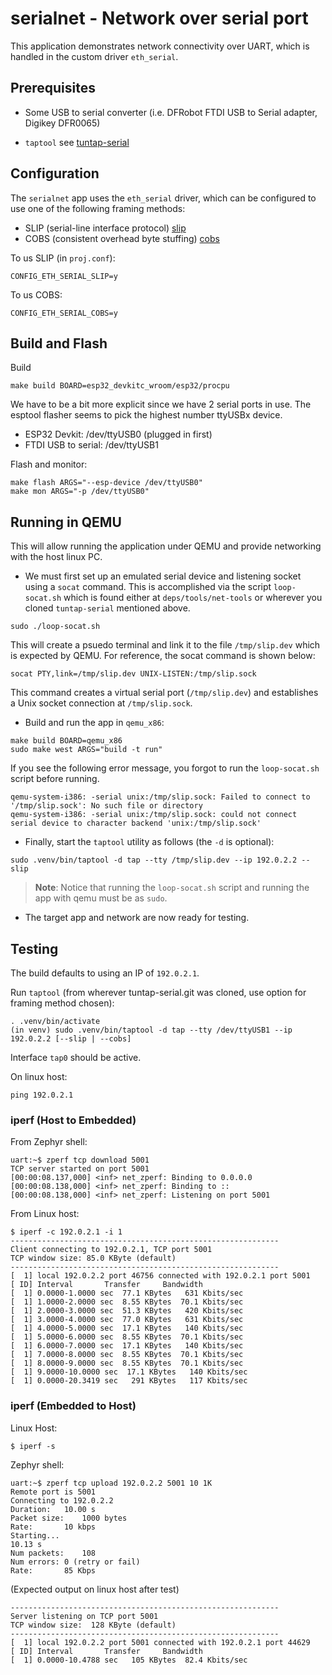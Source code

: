 # serialnet - Network over serial port

This application demonstrates network connectivity over UART, which is handled
in the custom driver `eth_serial`.

## Prerequisites

* Some USB to serial converter (i.e. DFRobot FTDI USB to Serial adapter, Digikey
  DFR0065)

* `taptool` see [tuntap-serial](https://github.com/cweave72/tuntap-serial) 

## Configuration

The `serialnet` app uses the `eth_serial` driver, which can be configured to use
one of the following framing methods:

* SLIP (serial-line interface protocol) [slip](https://github.com/cweave72/zephyr-common/tree/main/modules/slip)
* COBS (consistent overhead byte stuffing) [cobs](https;//github.com/cweave72/zephyr-common/tree/main/modules/Cobs)

To us SLIP (in `proj.conf`):
```
CONFIG_ETH_SERIAL_SLIP=y
```

To us COBS:
```
CONFIG_ETH_SERIAL_COBS=y
```

## Build and Flash

Build
```
make build BOARD=esp32_devkitc_wroom/esp32/procpu
```

We have to be a bit more explicit since we have 2 serial ports in use. The
esptool flasher seems to pick the highest number ttyUSBx device.

* ESP32 Devkit: /dev/ttyUSB0  (plugged in first)
* FTDI USB to serial: /dev/ttyUSB1

Flash and monitor:
```
make flash ARGS="--esp-device /dev/ttyUSB0"
make mon ARGS="-p /dev/ttyUSB0"
```

## Running in QEMU

This will allow running the application under QEMU and provide networking with
the host linux PC.

* We must first set up an emulated serial device and listening socket using a
`socat` command. This is accomplished via the script `loop-socat.sh` which is
found either at `deps/tools/net-tools` or wherever you cloned `tuntap-serial`
mentioned above.
```
sudo ./loop-socat.sh
```

This will create a psuedo terminal and link it to the file `/tmp/slip.dev` which
is expected by QEMU. For reference, the socat command is shown below:
```
socat PTY,link=/tmp/slip.dev UNIX-LISTEN:/tmp/slip.sock
```

This command creates a virtual serial port (`/tmp/slip.dev`) and establishes a
Unix socket connection at `/tmp/slip.sock`.

* Build and run the app in `qemu_x86`:
```
make build BOARD=qemu_x86
sudo make west ARGS="build -t run"
```

If you see the following error message, you forgot to run the `loop-socat.sh`
script before running.
```
qemu-system-i386: -serial unix:/tmp/slip.sock: Failed to connect to '/tmp/slip.sock': No such file or directory
qemu-system-i386: -serial unix:/tmp/slip.sock: could not connect serial device to character backend 'unix:/tmp/slip.sock'
```

* Finally, start the `taptool` utility as follows (the `-d` is optional):
```
sudo .venv/bin/taptool -d tap --tty /tmp/slip.dev --ip 192.0.2.2 --slip
```

>**Note**: Notice that running the `loop-socat.sh` script and running the app
>with qemu must be as `sudo`.

* The target app and network are now ready for testing.

## Testing

The build defaults to using an IP of `192.0.2.1`.

Run `taptool` (from wherever tuntap-serial.git was cloned, use option for
framing method chosen):
```
. .venv/bin/activate
(in venv) sudo .venv/bin/taptool -d tap --tty /dev/ttyUSB1 --ip 192.0.2.2 [--slip | --cobs]
```

Interface `tap0` should be active.

On linux host:
```
ping 192.0.2.1
```

### iperf (Host to Embedded)

From Zephyr shell:
```
uart:~$ zperf tcp download 5001
TCP server started on port 5001
[00:00:08.137,000] <inf> net_zperf: Binding to 0.0.0.0
[00:00:08.138,000] <inf> net_zperf: Binding to ::
[00:00:08.138,000] <inf> net_zperf: Listening on port 5001
```

From Linux host:
```
$ iperf -c 192.0.2.1 -i 1
------------------------------------------------------------
Client connecting to 192.0.2.1, TCP port 5001
TCP window size: 85.0 KByte (default)
------------------------------------------------------------
[  1] local 192.0.2.2 port 46756 connected with 192.0.2.1 port 5001
[ ID] Interval       Transfer     Bandwidth
[  1] 0.0000-1.0000 sec  77.1 KBytes   631 Kbits/sec
[  1] 1.0000-2.0000 sec  8.55 KBytes  70.1 Kbits/sec
[  1] 2.0000-3.0000 sec  51.3 KBytes   420 Kbits/sec
[  1] 3.0000-4.0000 sec  77.0 KBytes   631 Kbits/sec
[  1] 4.0000-5.0000 sec  17.1 KBytes   140 Kbits/sec
[  1] 5.0000-6.0000 sec  8.55 KBytes  70.1 Kbits/sec
[  1] 6.0000-7.0000 sec  17.1 KBytes   140 Kbits/sec
[  1] 7.0000-8.0000 sec  8.55 KBytes  70.1 Kbits/sec
[  1] 8.0000-9.0000 sec  8.55 KBytes  70.1 Kbits/sec
[  1] 9.0000-10.0000 sec  17.1 KBytes   140 Kbits/sec
[  1] 0.0000-20.3419 sec   291 KBytes   117 Kbits/sec
```

### iperf (Embedded to Host)

Linux Host:
```
$ iperf -s
```

Zephyr shell:
```
uart:~$ zperf tcp upload 192.0.2.2 5001 10 1K
Remote port is 5001
Connecting to 192.0.2.2
Duration:	10.00 s
Packet size:	1000 bytes
Rate:		10 kbps
Starting...
10.13 s
Num packets:	108
Num errors:	0 (retry or fail)
Rate:		85 Kbps
```

(Expected output on linux host after test)
```
------------------------------------------------------------
Server listening on TCP port 5001
TCP window size:  128 KByte (default)
------------------------------------------------------------
[  1] local 192.0.2.2 port 5001 connected with 192.0.2.1 port 44629
[ ID] Interval       Transfer     Bandwidth
[  1] 0.0000-10.4788 sec   105 KBytes  82.4 Kbits/sec
```
